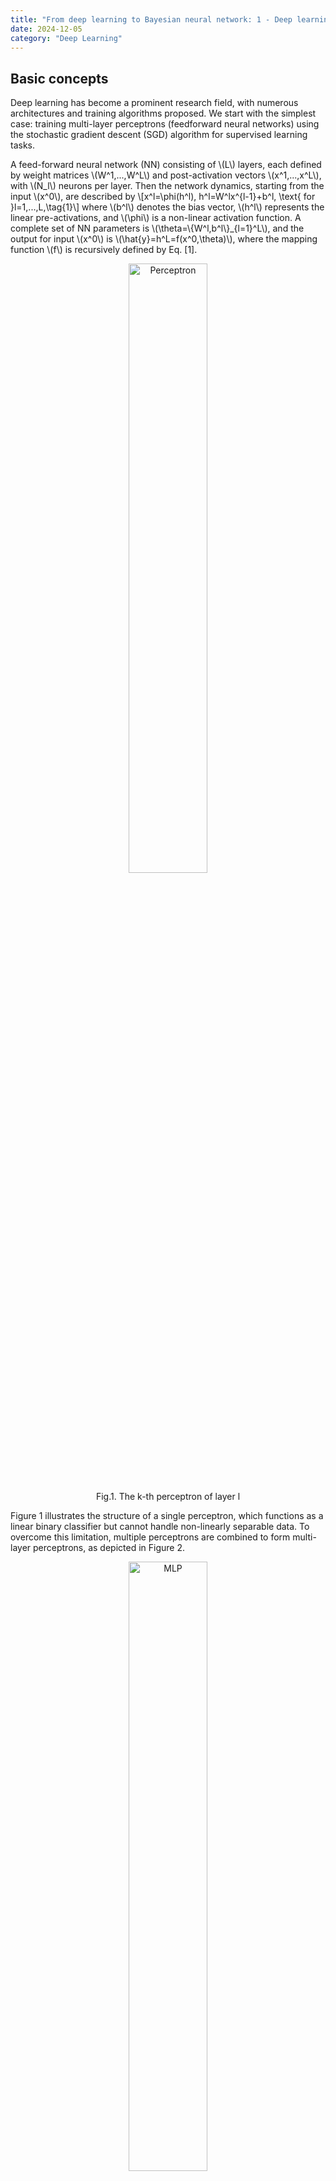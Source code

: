 ```yaml
---
title: "From deep learning to Bayesian neural network: 1 - Deep learning and its theoretical framework"
date: 2024-12-05
category: "Deep Learning"
---
```


## Basic concepts
Deep learning has become a prominent research field, with numerous architectures and training algorithms proposed. We start with the simplest case: training multi-layer perceptrons (feedforward neural networks) using the stochastic gradient descent (SGD) algorithm for supervised learning tasks. 

A feed-forward neural network (NN) consisting of \\\(L\\\) layers, each defined by weight matrices \\\(W^1,...,W^L\\\) and post-activation vectors \\\(x^1,...,x^L\\\), with \\\(N_l\\\) neurons per layer. Then the network dynamics, starting from the input \\\(x^0\\\), are described by 
\\\[x^l=\phi(h^l), h^l=W^lx^{l-1}+b^l, \text{ for }l=1,...,L,\tag{1}\\\]
where \\\(b^l\\\) denotes the bias vector, \\\(h^l\\\) represents the linear pre-activations, and \\\(\phi\\\) is a non-linear activation function. A complete set of NN parameters is \\\(\theta=\\\{W^l,b^l\\\}_{l=1}^L\\\), and the output for input \\\(x^0\\\) is \\\(\hat{y}=h^L=f(x^0,\theta)\\\), where the mapping function \\\(f\\\) is recursively defined by Eq. [1]. 

<p align="center">
<img src="https://github.com/icarusunimelb/skills-github-pages/blob/main/_posts/figures/perceptron.png?raw=true" alt="Perceptron" title="The k-th perceptron of layer l" width="50%" height="50%">
<div style="text-align: center;">Fig.1. The k-th perceptron of layer l</div>
</p>

Figure 1 illustrates the structure of a single perceptron, which functions as a linear binary classifier but cannot handle non-linearly separable data. To overcome this limitation, multiple perceptrons are combined to form multi-layer perceptrons, as depicted in Figure 2.

<p align="center">
<img src="https://github.com/icarusunimelb/skills-github-pages/blob/main/_posts/figures/MLP.png?raw=true" alt="MLP" title="Multi-layer preceptron" width="50%" height="50%">
<div style="text-align: center;">Fig.2. Multi-layer preceptron</div>
</p>

Optimizing NN parameters typically involves an iterative process, known as "training," to minimize the loss function.
<p align="center">
<img src="https://github.com/icarusunimelb/skills-github-pages/blob/main/_posts/figures/training-loop.png?raw=true" alt="training-loop" title="training-loop" width="80%" height="80%">
<div style="text-align: center;">Fig.3. Training loop</div>
</p>

A common approach for training multi-layer perceptrons is the SGD algorithm, where \\\(L(\hat{y},y)\\\) represents the loss function quantifying the discrepancy between \\\(\hat{y}\\\) and \\\(y\\\).

```
Choose initial guess θ⁰, k=0
For i from 1 to T (epoches) 
    For j from 1 to N (training samples) 
        Consider a sample {xⱼ,yⱼ}\
        Update: θᵏ⁺¹=θᵏ-𝝁∇L(ŷⱼ,yⱼ); k=k+1
```

To compute partial derivatives \\\(\frac{\partial L}{\partial w_i^l}\\\) for updating weights, backpropagation is employed, which is based the chain rule. For example, given \\\(z=g(u)\\\) and \\\(u=f(x)\\\), the chain rule states that the derivative can be expressed as \\\(\frac{dz}{dx} = \frac{dz}{du}\frac{du}{dx}\\\). Similarly, in the context of NNs, the derivatives are computed as:
\\\[\frac{\partial L}{\partial w_i^L} = \frac{\partial L}{\partial h^L}\frac{\partial h^L}{\partial w_i^L} \tag{2}\\\]
\\\[\frac{\partial L}{\partial w_i^{L-1}} = \frac{\partial L}{\partial h^L}\frac{\partial h^L}{\partial x^{L-1}}\frac{\partial x^{L-1}}{\partial h^{L-1}}\frac{\partial h^{L-1}}{\partial w_i^{L-1}} \tag{3}\\\]
and so forth.





## References
[1] Rubinstein, B.I. (2020, August). Statistical machine learning [PowerPoint slides]. School of Computing and Information Systems, The University of Melbourne. \
[2] Bengio, Y., Goodfellow, I., & Courville, A. (2017). Deep learning (Vol. 1). Cambridge, MA, USA: MIT press. \
[3] Chen, Y., Yu, S. S., Li, Z., Eshraghian, J. K., & Lim, C. P. Interplay between Bayesian Neural Networks and Deep Learning: A Survey. Available at SSRN 5009452.